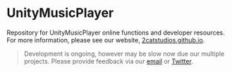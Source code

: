 UnityMusicPlayer
================


Repository for UnityMusicPlayer online functions and developer resources.
For more information, please see our website, [2catstudios.github.io](http://2catstudios.github.io/unitymusicplayer.html).


> Development is ongoing, however may be slow now due our multiple projects.
> Please provide feedback via our [email](mailto:gibsonbethke@gmail.com?subject=UMP%20Feedback) or [Twitter](https://twitter.com/MichaelBethke).
